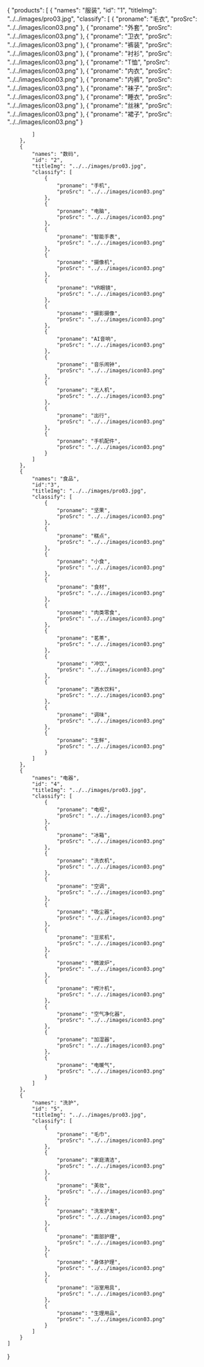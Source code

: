 {
    "products": [
        {
            "names": "服装",
            "id": "1",
            "titleImg": "../../images/pro03.jpg",
            "classify": [
                {
                    "proname": "毛衣",
                    "proSrc": "../../images/icon03.png"
                },
                {
                    "proname": "外套",
                    "proSrc": "../../images/icon03.png"
                },
                {
                    "proname": "卫衣",
                    "proSrc": "../../images/icon03.png"
                },
                {
                    "proname": "裤装",
                    "proSrc": "../../images/icon03.png"
                },
                {
                    "proname": "衬衫",
                    "proSrc": "../../images/icon03.png"
                },
                {
                    "proname": "T恤",
                    "proSrc": "../../images/icon03.png"
                },
                {
                    "proname": "内衣",
                    "proSrc": "../../images/icon03.png"
                },
                {
                    "proname": "内裤",
                    "proSrc": "../../images/icon03.png"
                },
                {
                    "proname": "袜子",
                    "proSrc": "../../images/icon03.png"
                },
                {
                    "proname": "睡衣",
                    "proSrc": "../../images/icon03.png"
                },
                {
                    "proname": "丝袜",
                    "proSrc": "../../images/icon03.png"
                },
                {
                    "proname": "裙子",
                    "proSrc": "../../images/icon03.png"
                }
                
            ]
        },
        {
            "names": "数码",
            "id": "2",
            "titleImg": "../../images/pro03.jpg",
            "classify": [
                {
                    "proname": "手机",
                    "proSrc": "../../images/icon03.png"
                },
                {
                    "proname": "电脑",
                    "proSrc": "../../images/icon03.png"
                },
                {
                    "proname": "智能手表",
                    "proSrc": "../../images/icon03.png"
                },
                {
                    "proname": "摄像机",
                    "proSrc": "../../images/icon03.png"
                },
                {
                    "proname": "VR眼镜",
                    "proSrc": "../../images/icon03.png"
                },
                {
                    "proname": "摄影摄像",
                    "proSrc": "../../images/icon03.png"
                },
                {
                    "proname": "AI音响",
                    "proSrc": "../../images/icon03.png"
                },
                {
                    "proname": "音乐闹钟",
                    "proSrc": "../../images/icon03.png"
                },
                {
                    "proname": "无人机",
                    "proSrc": "../../images/icon03.png"
                },
                {
                    "proname": "出行",
                    "proSrc": "../../images/icon03.png"
                },
                {
                    "proname": "手机配件",
                    "proSrc": "../../images/icon03.png"
                }
            ]
        },
        {
            "names": "食品",
            "id":"3",
            "titleImg": "../../images/pro03.jpg",
            "classify": [
                {
                    "proname": "坚果",
                    "proSrc": "../../images/icon03.png"
                },
                {
                    "proname": "糕点",
                    "proSrc": "../../images/icon03.png"
                },
                {
                    "proname": "小食",
                    "proSrc": "../../images/icon03.png"
                },
                {
                    "proname": "食材",
                    "proSrc": "../../images/icon03.png"
                },
                {
                    "proname": "肉类零食",
                    "proSrc": "../../images/icon03.png"
                },
                {
                    "proname": "茗茶",
                    "proSrc": "../../images/icon03.png"
                },
                {
                    "proname": "冲饮",
                    "proSrc": "../../images/icon03.png"
                },
                {
                    "proname": "酒水饮料",
                    "proSrc": "../../images/icon03.png"
                },
                {
                    "proname": "调味",
                    "proSrc": "../../images/icon03.png"
                },
                {
                    "proname": "生鲜",
                    "proSrc": "../../images/icon03.png"
                }
            ]
        },
        {
            "names": "电器",
            "id": "4",
            "titleImg": "../../images/pro03.jpg",
            "classify": [
                {
                    "proname": "电视",
                    "proSrc": "../../images/icon03.png"
                },
                {
                    "proname": "冰箱",
                    "proSrc": "../../images/icon03.png"
                },
                {
                    "proname": "洗衣机",
                    "proSrc": "../../images/icon03.png"
                },
                {
                    "proname": "空调",
                    "proSrc": "../../images/icon03.png"
                },
                {
                    "proname": "吸尘器",
                    "proSrc": "../../images/icon03.png"
                },
                {
                    "proname": "豆浆机",
                    "proSrc": "../../images/icon03.png"
                },
                {
                    "proname": "微波炉",
                    "proSrc": "../../images/icon03.png"
                },
                {
                    "proname": "榨汁机",
                    "proSrc": "../../images/icon03.png"
                },
                {
                    "proname": "空气净化器",
                    "proSrc": "../../images/icon03.png"
                },
                {
                    "proname": "加湿器",
                    "proSrc": "../../images/icon03.png"
                },
                {
                    "proname": "电暖气",
                    "proSrc": "../../images/icon03.png"
                }
            ]
        },
        {
            "names": "洗护",
            "id": "5",
            "titleImg": "../../images/pro03.jpg",
            "classify": [
                {
                    "proname": "毛巾",
                    "proSrc": "../../images/icon03.png"
                },
                {
                    "proname": "家庭清洁",
                    "proSrc": "../../images/icon03.png"
                },
                {
                    "proname": "美妆",
                    "proSrc": "../../images/icon03.png"
                },
                {
                    "proname": "洗发护发",
                    "proSrc": "../../images/icon03.png"
                },
                {
                    "proname": "面部护理",
                    "proSrc": "../../images/icon03.png"
                },
                {
                    "proname": "身体护理",
                    "proSrc": "../../images/icon03.png"
                },
                {
                    "proname": "浴室用具",
                    "proSrc": "../../images/icon03.png"
                },
                {
                    "proname": "生理用品",
                    "proSrc": "../../images/icon03.png"
                }
            ]
        }
    ]
}
